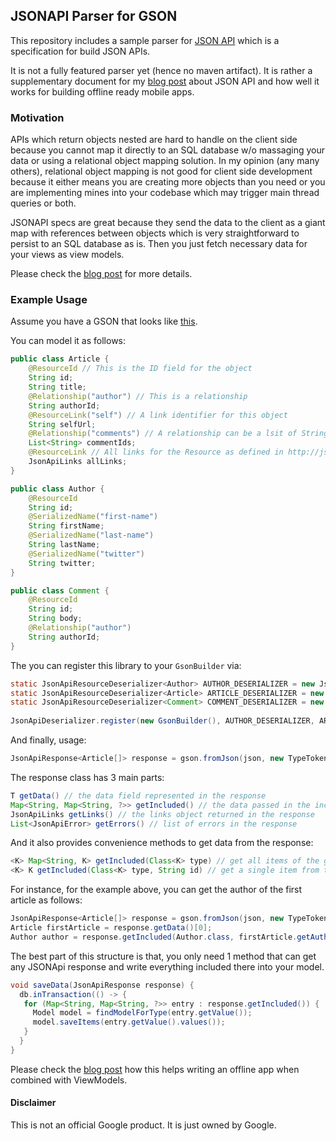 ## JSONAPI Parser for GSON

This repository includes a sample parser for [JSON API][1] which is a specification for build JSON APIs.

It is not a fully featured parser yet (hence no maven artifact). It is rather a supplementary document for my [blog post][2] about JSON API and how well it works for building offline ready mobile apps.


### Motivation

APIs which return objects nested are hard to handle on the client side because you cannot map it directly to an SQL database w/o massaging your data or using a relational object mapping solution. In my opinion (any many others), relational object mapping is not good for client side development because it either means you are creating more objects than you need or you are implementing mines into your codebase which may trigger main thread queries or both.

JSONAPI specs are great because they send the data to the client as a giant map with references between objects which is very straightforward to persist to an SQL database as is. Then you just fetch necessary data for your views as view models.

Please check the [blog post][2] for more details.


### Example Usage

Assume you have a GSON that looks like [this][3].

You can model it as follows:

``` java
public class Article {
    @ResourceId // This is the ID field for the object
    String id;
    String title;
    @Relationship("author") // This is a relationship
    String authorId;
    @ResourceLink("self") // A link identifier for this object
    String selfUrl;
    @Relationship("comments") // A relationship can be a lsit of String ids
    List<String> commentIds;
    @ResourceLink // All links for the Resource as defined in http://jsonapi.org/format/#document-links
    JsonApiLinks allLinks;
}

public class Author {
    @ResourceId
    String id;
    @SerializedName("first-name")
    String firstName;
    @SerializedName("last-name")
    String lastName;
    @SerializedName("twitter")
    String twitter;
}

public class Comment {
    @ResourceId
    String id;
    String body;
    @Relationship("author")
    String authorId;
}

````

The you can register this library to your `GsonBuilder` via:

``` java
static JsonApiResourceDeserializer<Author> AUTHOR_DESERIALIZER = new JsonApiResourceDeserializer<Author>("authors", Author.class);
static JsonApiResourceDeserializer<Article> ARTICLE_DESERIALIZER = new JsonApiResourceDeserializer<Article>("articles", Article.class);
static JsonApiResourceDeserializer<Comment> COMMENT_DESERIALIZER = new JsonApiResourceDeserializer<Comment>("comment", Comment.class);
  
JsonApiDeserializer.register(new GsonBuilder(), AUTHOR_DESERIALIZER, ARTICLE_DESERIALIZER, COMMENT_DESERIALIZER).create();
```

And finally, usage:
``` java
JsonApiResponse<Article[]> response = gson.fromJson(json, new TypeToken<JsonApiResponse<Article[]>>(){}.getType());
```

The response class has 3 main parts:
``` java
T getData() // the data field represented in the response
Map<String, Map<String, ?>> getIncluded() // the data passed in the included array
JsonApiLinks getLinks() // the links object returned in the response
List<JsonApiError> getErrors() // list of errors in the response
```

And it also provides convenience methods to get data from the response:
``` java
<K> Map<String, K> getIncluded(Class<K> type) // get all items of the given class that was registered above
<K> K getIncluded(Class<K> type, String id) // get a single item from the included array
```

For instance, for the example above, you can get the author of the first article as follows:
``` java
JsonApiResponse<Article[]> response = gson.fromJson(json, new TypeToken<JsonApiResponse<Article[]>>(){}.getType());
Article firstArticle = response.getData()[0];
Author author = response.getIncluded(Author.class, firstArticle.getAuthorId());
```

The best part of this structure is that, you only need 1 method that can get any JSONApi response and write everything included there into your model.

``` java
void saveData(JsonApiResponse response) {
  db.inTransaction(() -> {
   for (Map<String, Map<String, ?>> entry : response.getIncluded()) {
     Model model = findModelForType(entry.getValue());
     model.saveItems(entry.getValue().values());
   }
  }
}
```

Please check the [blog post][2] how this helps writing an offline app when combined with ViewModels.
#### Disclaimer

This is not an official Google product. It is just owned by Google.


[1]: http://jsonapi.org/
[2]: http://blog.birbit.com
[3]: https://gist.github.com/yigit/757216d346986b979fcfa39b0d832003
